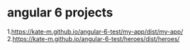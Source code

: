 # angular 6 projects
1.https://kate-m.github.io/angular-6-test/my-app/dist/my-app/
2.https://kate-m.github.io/angular-6-test/heroes/dist/heroes/

